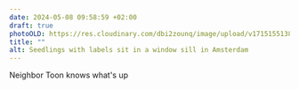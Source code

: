 ```yaml
---
date: 2024-05-08 09:58:59 +02:00
draft: true
photoOLD: https://res.cloudinary.com/dbi2zounq/image/upload/v1715155138/tmfczo4disz7lyi1sgvy.jpg
title: ""
alt: Seedlings with labels sit in a window sill in Amsterdam
---
```


Neighbor Toon knows what's up
